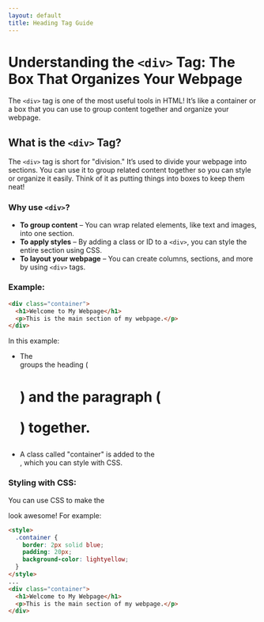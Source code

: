```yaml
---
layout: default
title: Heading Tag Guide
---
```


# Understanding the `<div>` Tag: The Box That Organizes Your Webpage

The `<div>` tag is one of the most useful tools in HTML! It’s like a container or a box that you can use to group content together and organize your webpage.

## What is the `<div>` Tag?

The `<div>` tag is short for "division." It’s used to divide your webpage into sections. You can use it to group related content together so you can style or organize it easily. Think of it as putting things into boxes to keep them neat!

### Why use `<div>`?

- **To group content** – You can wrap related elements, like text and images, into one section.
- **To apply styles** – By adding a class or ID to a `<div>`, you can style the entire section using CSS.
- **To layout your webpage** – You can create columns, sections, and more by using `<div>` tags.

### Example:
```html
<div class="container">
  <h1>Welcome to My Webpage</h1>
  <p>This is the main section of my webpage.</p>
</div>
```


In this example:

- The <div> groups the heading (<h1>) and the paragraph (<p>) together.
- A class called "container" is added to the <div>, which you can style with CSS.

### Styling with CSS:

You can use CSS to make the <div> look awesome! For example:
```html
<style>
  .container {
    border: 2px solid blue;
    padding: 20px;
    background-color: lightyellow;
  }
</style>
...
<div class="container">
  <h1>Welcome to My Webpage</h1>
  <p>This is the main section of my webpage.</p>
</div>
```

